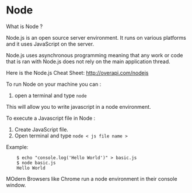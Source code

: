 # Node

What is Node ? 

Node.js is an open source server environment. 
It runs on various platforms and it uses JavaScript on the server. 

Node.js uses asynchronous programming meaning that any work or code that is ran with Node.js does not rely on the main application thread. 

Here is the Node.js Cheat Sheet: http://overapi.com/nodejs

To run Node on your machine you can :
1. open a terminal and type `node` 

This will allow you to write javascript in a node environment. 

To execute a Javascript file in Node :
1. Create JavaScript file. 
2. Open terminal and type `node < js file name >`

Example:

        $ echo "console.log('Hello World')" > basic.js
        $ node basic.js 
        Hello World


MOdern Browsers like Chrome run a node environment in their console window. 
